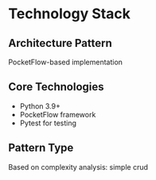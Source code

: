 # Technology Stack

## Architecture Pattern
PocketFlow-based implementation

## Core Technologies
- Python 3.9+
- PocketFlow framework
- Pytest for testing

## Pattern Type
Based on complexity analysis: simple crud
